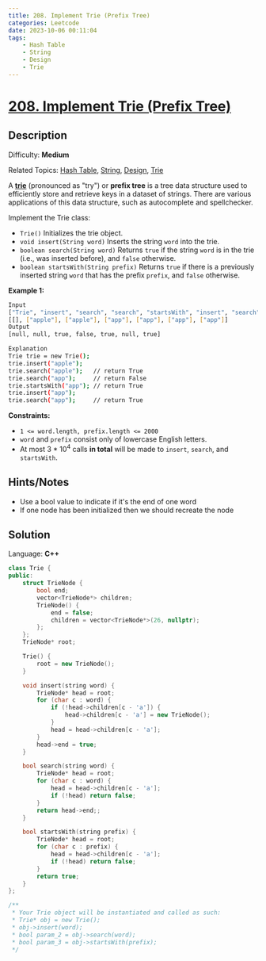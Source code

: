 ```yaml
---
title: 208. Implement Trie (Prefix Tree)
categories: Leetcode
date: 2023-10-06 00:11:04
tags:
    - Hash Table
    - String
    - Design
    - Trie
---
```


# [208\. Implement Trie (Prefix Tree)](https://leetcode.com/problems/implement-trie-prefix-tree/)

## Description

Difficulty: **Medium**

Related Topics: [Hash Table](https://leetcode.com/tag/https://leetcode.com/tag/hash-table//), [String](https://leetcode.com/tag/https://leetcode.com/tag/string//), [Design](https://leetcode.com/tag/https://leetcode.com/tag/design//), [Trie](https://leetcode.com/tag/https://leetcode.com/tag/trie//)

A [**trie**](https://en.wikipedia.org/wiki/Trie) (pronounced as "try") or **prefix tree** is a tree data structure used to efficiently store and retrieve keys in a dataset of strings. There are various applications of this data structure, such as autocomplete and spellchecker.

Implement the Trie class:

* `Trie()` Initializes the trie object.
* `void insert(String word)` Inserts the string `word` into the trie.
* `boolean search(String word)` Returns `true` if the string `word` is in the trie (i.e., was inserted before), and `false` otherwise.
* `boolean startsWith(String prefix)` Returns `true` if there is a previously inserted string `word` that has the prefix `prefix`, and `false` otherwise.

**Example 1:**

```bash
Input
["Trie", "insert", "search", "search", "startsWith", "insert", "search"]
[[], ["apple"], ["apple"], ["app"], ["app"], ["app"], ["app"]]
Output
[null, null, true, false, true, null, true]

Explanation
Trie trie = new Trie();
trie.insert("apple");
trie.search("apple");   // return True
trie.search("app");     // return False
trie.startsWith("app"); // return True
trie.insert("app");
trie.search("app");     // return True
```

**Constraints:**

* `1 <= word.length, prefix.length <= 2000`
* `word` and `prefix` consist only of lowercase English letters.
* At most 3 * 10<sup>4</sup> calls **in total** will be made to `insert`, `search`, and `startsWith`.

## Hints/Notes

* Use a bool value to indicate if it's the end of one word
* If one node has been initialized then we should recreate the node

## Solution

Language: **C++**

```C++
class Trie {
public:
    struct TrieNode {
        bool end;
        vector<TrieNode*> children;
        TrieNode() {
            end = false;
            children = vector<TrieNode*>(26, nullptr);
        };
    };
    TrieNode* root;

    Trie() {
        root = new TrieNode();
    }

    void insert(string word) {
        TrieNode* head = root;
        for (char c : word) {
            if (!head->children[c - 'a']) {
                head->children[c - 'a'] = new TrieNode();
            }
            head = head->children[c - 'a'];
        }
        head->end = true;
    }

    bool search(string word) {
        TrieNode* head = root;
        for (char c : word) {
            head = head->children[c - 'a'];
            if (!head) return false;
        }
        return head->end;;
    }

    bool startsWith(string prefix) {
        TrieNode* head = root;
        for (char c : prefix) {
            head = head->children[c - 'a'];
            if (!head) return false;
        }
        return true;
    }
};

/**
 * Your Trie object will be instantiated and called as such:
 * Trie* obj = new Trie();
 * obj->insert(word);
 * bool param_2 = obj->search(word);
 * bool param_3 = obj->startsWith(prefix);
 */
```
